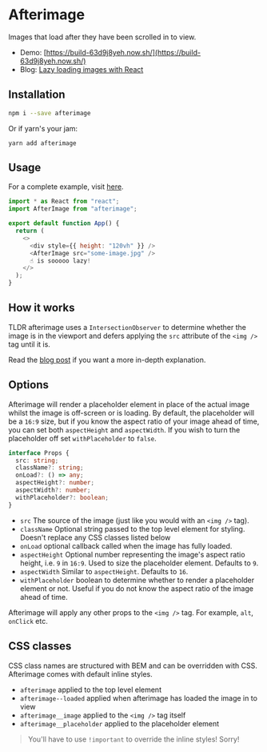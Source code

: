 # Afterimage

Images that load after they have been scrolled in to view.

- Demo: [https://build-63d9j8yeh.now.sh/](https://build-63d9j8yeh.now.sh/)
- Blog: [Lazy loading images with React](https://josephluck.co.uk/blog/lazy-loading-images-with-react/)

## Installation

```bash
npm i --save afterimage
```

Or if yarn's your jam:

```
yarn add afterimage
```

## Usage

For a complete example, visit [here](./example/src/index.tsx).

```javascript
import * as React from "react";
import AfterImage from "afterimage";

export default function App() {
  return (
    <>
      <div style={{ height: "120vh" }} />
      <AfterImage src="some-image.jpg" />
      ☝️ is sooooo lazy!
    </>
  );
}
```

## How it works

TLDR afterimage uses a `IntersectionObserver` to determine whether the image is in the viewport and defers applying the `src` attribute of the `<img />` tag until it is.

Read the [blog post](https://josephluck.co.uk/blog/lazy-loading-images-with-react/) if you want a more in-depth explanation.

## Options

Afterimage will render a placeholder element in place of the actual image whilst the image is off-screen or is loading. By default, the placeholder will be a `16:9` size, but if you know the aspect ratio of your image ahead of time, you can set both `aspectHeight`
and `aspectWidth`. If you wish to turn the placeholder off set `withPlaceholder` to `false`.

```typescript
interface Props {
  src: string;
  className?: string;
  onLoad?: () => any;
  aspectHeight?: number;
  aspectWidth?: number;
  withPlaceholder?: boolean;
}
```

- `src` The source of the image (just like you would with an `<img />` tag).
- `className` Optional string passed to the top level element for styling. Doesn't replace any CSS classes listed below
- `onLoad` optional callback called when the image has fully loaded.
- `aspectHeight` Optional number representing the image's aspect ratio height, i.e. `9` in `16:9`. Used to size the placeholder element. Defaults to `9`.
- `aspectWidth` Similar to `aspectHeight`. Defaults to `16`.
- `withPlaceholder` boolean to determine whether to render a placeholder element or not. Useful if you do not know the aspect ratio of the image ahead of time.

Afterimage will apply any other props to the `<img />` tag. For example, `alt`, `onClick` etc.

## CSS classes

CSS class names are structured with BEM and can be overridden with CSS. Afterimage comes with default inline styles.

- `afterimage` applied to the top level element
- `afterimage--loaded` applied when afterimage has loaded the image in to view
- `afterimage__image` applied to the `<img />` tag itself
- `afterimage__placeholder` applied to the placeholder element

> You'll have to use `!important` to override the inline styles! Sorry!

